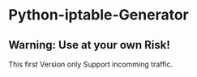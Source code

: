 # Python-iptable-Generator

## Warning: Use at your own Risk!

This first Version only Support incomming traffic.
